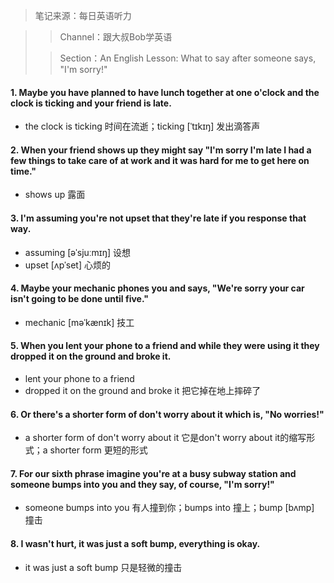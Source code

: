 > 笔记来源：每日英语听力

> > Channel：跟大叔Bob学英语
>
> > Section：An English Lesson: What to say after someone says, "I'm sorry!"

#### 1. Maybe you have planned to have lunch together at one o'clock and the clock is ticking and your friend is late.

- the clock is ticking 时间在流逝；ticking [ˈtɪkɪŋ] 发出滴答声

#### 2. When your friend shows up they might say "I'm sorry I'm late I had a few things to take care of at work and it was hard for me to get here on time."

- shows up 露面

#### 3. I'm assuming you're not upset that they're late if you response that way.

- assuming [əˈsjuːmɪŋ] 设想
- upset [ʌpˈset] 心烦的

#### 4. Maybe your mechanic phones you and says, "We're sorry your car isn't going to be done until five." 

- mechanic [məˈkænɪk] 技工

#### 5. When you lent your phone to a friend and while they were using it they dropped it on the ground and broke it.

- lent your phone to a friend
- dropped it on the ground and broke it 把它掉在地上摔碎了

#### 6. Or there's a shorter form of don't worry about it which is, "No worries!"

- a shorter form of don't worry about it 它是don't worry about it的缩写形式；a shorter form 更短的形式

#### 7. For our sixth phrase imagine you're at a busy subway station and someone bumps into you and they say, of course, "I'm sorry!"

- someone bumps into you 有人撞到你；bumps into 撞上；bump [bʌmp] 撞击

#### 8. I wasn't hurt, it was just a soft bump, everything is okay.

- it was just a soft bump 只是轻微的撞击
